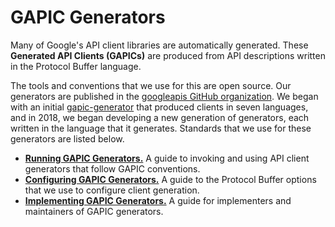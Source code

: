 # GAPIC Generators

Many of Google's API client libraries are automatically generated. These
**Generated API Clients (GAPICs)** are produced from API descriptions written in
the Protocol Buffer language.

The tools and conventions that we use for this are open source. Our generators
are published in the
[googleapis GitHub organization](https://github.com/googleapis). We began with
an initial [gapic-generator](https://github.com/googleapis/gapic-generator) that
produced clients in seven languages, and in 2018, we began developing a new
generation of generators, each written in the language that it generates.
Standards that we use for these generators are listed below.

- **[Running GAPIC Generators.](/gapic-generators/usage)** A guide to invoking
  and using API client generators that follow GAPIC conventions.
- **[Configuring GAPIC Generators.](/gapic-generators/configuration)** A guide
  to the Protocol Buffer options that we use to configure client generation.
- **[Implementing GAPIC Generators.](/gapic-generators/implementation)** A guide
  for implementers and maintainers of GAPIC generators.
